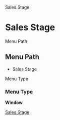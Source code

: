 
Sales Stage
# Sales Stage



Menu Path
## Menu Path



- Sales Stage

Menu Type
### Menu Type

**Window**


[Sales Stage](functional-guide/window/window-sales-stage.md)